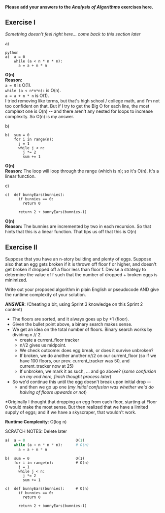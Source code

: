 #### Please add your answers to the ***Analysis of  Algorithms*** exercises here.

## Exercise I
*Something doesn't feel right here... come back to this section later*

a)  
~~~
python   
a)  a = 0                       
    while (a < n * n * n):       
      a = a + n * n             
~~~

**O(n)** <br>
**Reason:** <br>
`a = 0` is O(1).<br>  `while (a < n*n*n):` is O(n).<br>  `a = a + n * n` is O(1).<br>
I tried removing like terms, but that's high school / college math, and I'm not too confident on that.
But if I try to get the Big O for each line, the most complext one is O(n) -- and there aren't any nested for loops to increase complexity.  So O(n) is my answer.

b)  
~~~
b)  sum = 0                   
    for i in range(n):         
      j = 1
      while j < n:
        j *= 2
        sum += 1
~~~

**O(n)** <br>
**Reason:** The loop will loop through the range (which is n); so it's O(n).  It's a linear function.

c)  
~~~
c)  def bunnyEars(bunnies):     
      if bunnies == 0:
        return 0

      return 2 + bunnyEars(bunnies-1)
~~~

**O(n)** <br>
**Reason:** The bunnies are incremented by two in each recursion. So that hints that this is a linear function. That tips us off that this is O(n) 

## Exercise II

Suppose that you have an n-story building and plenty of eggs. Suppose also that an egg gets broken if it is thrown off floor f or higher, and doesn't get broken if dropped off a floor less than floor f. Devise a strategy to determine the value of f such that the number of dropped + broken eggs is minimized.

Write out your proposed algorithm in plain English or pseudocode AND give the runtime complexity of your solution.

**ANSWER**:
(Cheating a bit, using Sprint 3 knowledge on this Sprint 2 content)
- The floors are sorted, and it always goes up by +1 (floor).
- Given the bullet point above, a binary search makes sense.
- We get an idea on the total number of floors.  Binary search works by dividing n // 2. 
    - create a current_floor tracker
    - n//2 gives us midpoint.  
    - We check outcome: does egg break, or does it survive unbroken?
    - If broken, we do another another n//2 on our current_floor (so if we have 100 floors, our prev. current_tracker was 50, and current_tracker now at 25)
    - If unbroken, we mark it as such, ... and go above? (*some confusion on my end here, finish thought process later*)
- So we'd continue this until the egg doesn't break upon initial drop -- 
    - and then we go up one (*my initial confusion was whether we'd do halving of floors _upwards_ or not*)

*Originally I thought that dropping an egg from each floor, starting at Floor 0 would make the most sense.
But then realized that we have a limited supply of eggs; and if we have a skyscraper, that wouldn't work.

**Runtime Complexity**: O(log n)


SCRATCH NOTES: Delete later

```python   
a)  a = 0                       O(1)
    while (a < n * n * n):      # O(n)  
      a = a + n * n             
```


```
b)  sum = 0                     O(1)
    for i in range(n):          # O(n)
      j = 1
      while j < n:
        j *= 2
        sum += 1
```

```
c)  def bunnyEars(bunnies):     # O(n)
      if bunnies == 0:
        return 0

      return 2 + bunnyEars(bunnies-1)
```